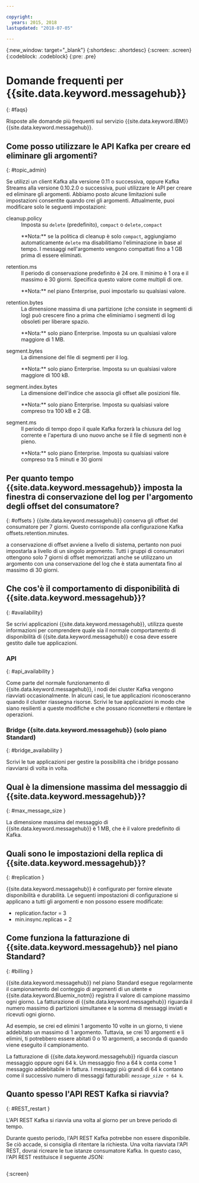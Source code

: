 ```yaml
---

copyright:
  years: 2015, 2018
lastupdated: "2018-07-05"

---
```


{:new_window: target="_blank"}
{:shortdesc: .shortdesc}
{:screen: .screen}
{:codeblock: .codeblock}
{:pre: .pre}

# Domande frequenti per {{site.data.keyword.messagehub}}
{: #faqs}

Risposte alle domande più frequenti sul servizio {{site.data.keyword.IBM}} {{site.data.keyword.messagehub}}.

<!--17/10/17 - Karen: same info duplicated at messagehub104 -->
## Come posso utilizzare le API Kafka per creare ed eliminare gli argomenti?
{: #topic_admin}

Se utilizzi un client Kafka alla versione 0.11 o successiva, oppure Kafka Streams alla versione 0.10.2.0 o successiva, puoi utilizzare le API per creare ed eliminare gli argomenti. Abbiamo posto alcune limitazioni sulle impostazioni consentite quando crei gli argomenti. Attualmente, puoi modificare solo le seguenti impostazioni:

<dl>
<dt>cleanup.policy</dt>
<dd>Imposta su <code>delete</code> (predefinito), <code>compact</code> o <code>delete,compact</code>
<p>**Nota:**
se la politica di cleanup è solo <code>compact</code>, aggiungiamo automaticamente <code>delete</code> ma disabilitiamo l'eliminazione in base al tempo. I messaggi nell'argomento vengono compattati fino a 1 GB prima di essere eliminati.</p>
</dd>

<dt>retention.ms</dt>
<dd>Il periodo di conservazione predefinito è 24 ore. Il minimo è 1 ora e il massimo è
30 giorni. Specifica questo valore come multipli di ore.

<p>**Nota:**
nel piano Enterprise, puoi impostarlo su qualsiasi valore.</p>
</dd>

<dt>retention.bytes</dt>
<dd>La dimensione massima di una partizione (che consiste in segmenti di log) può crescere fino a prima che eliminiamo i segmenti di log obsoleti per liberare spazio.

<p>**Nota:**
solo piano Enterprise. Imposta su un qualsiasi valore maggiore di 1 MB.</p>
</dd>

<dt>segment.bytes</dt>
<dd>La dimensione del file di segmenti per il log.

<p>**Nota:**
solo piano Enterprise. Imposta su un qualsiasi valore maggiore di 100 kB.</p>
</dd>

<dt>segment.index.bytes</dt>
<dd>La dimensione dell'indice che associa gli offset alle posizioni file. 

<p>**Nota:**
solo piano Enterprise. Imposta su qualsiasi valore compreso tra 100 kB e 2 GB.</p>
</dd>

<dt>segment.ms</dt>
<dd>Il periodo di tempo dopo il quale Kafka forzerà la chiusura del log corrente e l'apertura di uno nuovo anche se il file di segmenti non è pieno. 

<p>**Nota:**
solo piano Enterprise. Imposta su qualsiasi valore compreso tra 5 minuti e 30 giorni</p>
</dd>
</dl>


## Per quanto tempo {{site.data.keyword.messagehub}} imposta la finestra di conservazione del log per l'argomento degli offset del consumatore?
{: #offsets }
{{site.data.keyword.messagehub}} conserva gli offset del consumatore per 7 giorni. Questo corrisponde alla configurazione Kafka offsets.retention.minutes. 

a conservazione di offset avviene a livello di sistema, pertanto non puoi impostarla a livello di un singolo argomento. Tutti i gruppi di consumatori ottengono solo 7 giorni di offset memorizzati anche se utilizzano un argomento con una conservazione del log che è stata aumentata fino al massimo di 30 giorni. 

## Che cos'è il comportamento di disponibilità di {{site.data.keyword.messagehub}}?
{: #availability}

Se scrivi applicazioni {{site.data.keyword.messagehub}}, utilizza queste informazioni per comprendere quale sia il normale comportamento di disponibilità di {{site.data.keyword.messagehub}} e cosa deve essere gestito dalle tue applicazioni.

### API
{: #api_availability }

Come parte del normale funzionamento di {{site.data.keyword.messagehub}}, i nodi dei cluster Kafka vengono riavviati occasionalmente.
In alcuni casi, le tue applicazioni riconosceranno quando il cluster riassegna risorse. Scrivi le tue applicazioni in modo che siano resilienti
a queste modifiche e che possano riconnettersi e ritentare le operazioni.

### Bridge {{site.data.keyword.messagehub}} (solo piano Standard)
{: #bridge_availability }

Scrivi le tue applicazioni per gestire la possibilità che i bridge possano riavviarsi di volta in volta.

## Qual è la dimensione massima del messaggio di {{site.data.keyword.messagehub}}? 
{: #max_message_size }

La dimensione massima del messaggio di {{site.data.keyword.messagehub}} è 1 MB, che è il valore predefinito di Kafka. 

## Quali sono le impostazioni della replica di {{site.data.keyword.messagehub}}? 
{: #replication }

{{site.data.keyword.messagehub}} è configurato per fornire elevate disponibilità e durabilità.
Le seguenti impostazioni di configurazione si applicano a tutti gli argomenti e non possono essere modificate:
* replication.factor = 3
* min.insync.replicas = 2

## Come funziona la fatturazione di {{site.data.keyword.messagehub}} nel piano Standard? 
{: #billing }

{{site.data.keyword.messagehub}} nel piano Standard esegue regolarmente il campionamento del conteggio di argomenti di un utente e {{site.data.keyword.Bluemix_notm}} registra il valore di campione massimo ogni giorno. La fatturazione di {{site.data.keyword.messagehub}} riguarda il numero massimo di partizioni simultanee e la somma di messaggi inviati e ricevuti ogni giorno.

Ad esempio, se crei ed elimini 1 argomento 10 volte in un giorno, ti viene addebitato un massimo di 1 argomento. Tuttavia, se crei 10 argomenti e li elimini, ti potrebbero essere abitati 0 o 10 argomenti, a seconda di quando viene eseguito il campionamento.

La fatturazione di {{site.data.keyword.messagehub}} riguarda ciascun messaggio oppure ogni 64 k. Un messaggio fino a 64 k conta come 1 messaggio addebitabile in fattura. I messaggi più grandi di 64 k contano come il successivo numero di messaggi fatturabili: <code><var class="keyword varname">message_size</var> &divide; 64 k</code>.

<!--12/04/18 - Karen: same info duplicated at messagehub057 -->
## Quanto spesso l'API REST Kafka si riavvia? 
{: #REST_restart }

L'API REST Kafka si riavvia una volta al giorno per un breve periodo di
tempo. 

Durante questo periodo, l'API REST Kafka potrebbe non essere
disponibile. Se ciò accade, si consiglia di ritentare la
richiesta. Una volta riavviata l'API REST, dovrai ricreare
le tue istanze consumatore Kafka. In questo caso,
l'API REST restituisce il seguente JSON:

```'{"error_code":40403,"message":"Consumer instance not found."}'
```
{:screen}








